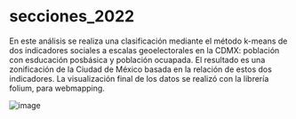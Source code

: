 # secciones_2022

En este análisis se realiza una clasificación mediante el método k-means de dos indicadores sociales a escalas geoelectorales en la CDMX:
población con esducación posbásica y población ocuapada. El resultado es una zonificación de la Ciudad de México basada en la relación de estos 
dos indicadores. La visualización final de los datos se realizó con la librería folium, para webmapping.

![image](https://user-images.githubusercontent.com/117765446/201497994-e0dca1e9-bd32-4fc1-8d29-1c0c44e5d41e.png)
